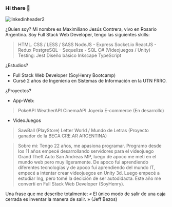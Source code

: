 ### Hi there 👋

<!--
**scriptnoob12/scriptnoob12** is a ✨ _special_ ✨ repository because its `README.md` (this file) appears on your GitHub profile.

Here are some ideas to get you started:

- 🔭 I’m currently working on ...
- 🌱 I’m currently learning ...
- 👯 I’m looking to collaborate on ...
- 🤔 I’m looking for help with ...
- 💬 Ask me about ...
- 📫 How to reach me: ...
- 😄 Pronouns: ...
- ⚡ Fun fact: ...
-->

![linkedinheader2](https://user-images.githubusercontent.com/58433889/120945425-50dc8c00-c70f-11eb-9a44-d6dd5f9a939d.png)

¿Quien soy?
Mi nombre es Maximiliano Jesús Contrera, vivo en Rosario Argentina. Soy Full Stack Web Developer, tengo las siguientes skills:
> HTML.
> CSS / LESS / SASS
> NodeJS - Express
> Socket.io
> ReactJS - Redux
> PostgreSQL - Sequelize - SQL
> C# (Videojuegos / Unity) 
> Testing: Jest
> Diseño básico Inkscape
> TypeScript

¿Estudios?
- Full Stack Web Developer (SoyHenry Bootcamp)
- Cursé 2 años de Ingenieria en Sistemas de Información en la UTN FRRO.

¿Proyectos?
- App-Web:
> PokeAPI
> WeatherAPI
> CinemaAPI
> Joyería E-commerce (En desarrollo)

- VideoJuegos
> SawBall (PlayStore)
> Letter World / Mundo de Letras (Proyecto ganador de la BECA CRE.AR ARGENTINA)


> Sobre mi:
Tengo 22 años, me apasiona programar. Programo desde los 11 años empecé desarrollando servidores para el videojuego Grand Theft Auto San Andreas MP, luego de apoco me meti en el mundo web pero muy ligeramente. De apoco fui aprendiendo diferentes tecnologías y de apoco fui aprendiendo del mundo IT, empecé a intentar crear videojuegos en Unity 3d. Luego empecé a estudiar Ing, pero tomé la decición de ser autodidacta. Este año me convertí en Full Stack Web Developer (SoyHenry).


Una frase que me describe totalmente:
« El único modo de salir de una caja cerrada es inventar la manera de salir. » (Jeff Bezos)
